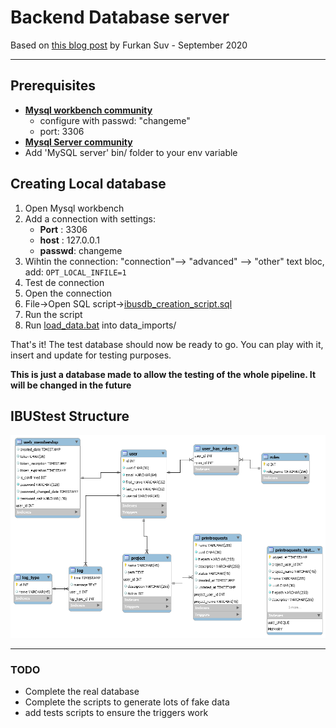 # Backend Database server
Based on [this blog post](https://blog.dbi-services.com/build-api-backend-server-with-nodejs-and-postgresql/) by Furkan Suv - September 2020

---
## Prerequisites

 - [**Mysql workbench community**](https://dev.mysql.com/downloads/workbench/)
   - configure with passwd: "changeme"
   - port: 3306
 - [**Mysql Server community**](https://dev.mysql.com/downloads/mysql/)
 - Add 'MySQL server' bin/ folder to your env variable 
   
## Creating Local database
1. Open Mysql workbench
2. Add a connection with settings:
   - **Port** : 3306
   - **host** : 127.0.0.1
   - **passwd**: changeme
3. Wihtin the connection: "connection"--> "advanced" --> "other" text bloc, add: `OPT_LOCAL_INFILE=1`
4. Test de connection
5. Open the connection 
6. File->Open SQL script->[ibusdb_creation_script.sql](ibusdb_creation_script.sql) 
7. Run the script
8. Run [load_data.bat](data_imports/load_data.bat) into data_imports/

That's it! The test database should now be ready to go.
You can play with it, insert and update for testing purposes.

**This is just a database made to allow the testing of the whole pipeline. It will be changed in the future**

## IBUStest Structure
![IBUSdb diagram](IBUSdb_diagram.png)

---
### TODO
 - Complete the real database
 - Complete the scripts to generate lots of fake data
 - add tests scripts to ensure the triggers work 